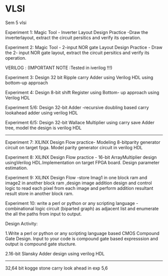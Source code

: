 # VLSI
Sem 5 vlsi 

Experiment 1:
Magic Tool - Inverter Layout Design Practice -Draw the inverterlayout, extract the circuit persitics and verify its operation.

Experiment 2:
Magic Tool - 2-input NOR gate Layout Design Practice - Draw the 2- input NOR gate layout, extract the circuit persitics and verify its operation.

VERILOG :     (IMPORTANT NOTE :Tested in iverilog !!!)

Experiment 3:
Design 32 bit Ripple carry Adder using Verilog HDL using bottom-up approach

Experiment 4:
Design 8-bit shift Register using Bottom- up approach using Verilog HDL

Experiment 5/6:
Design 32-bit Adder -recursive doubling based carry lookahead adder using verilog HDL

Experiment 6/5:
Design 32-bit Wallace Multiplier using carry save Adder tree, model the design is verilog HDL

---------

Experiment 7:
XILINX Design Flow practice- Modeling 8-bitparity generator circuit on target fpga. Model parity generator circuit in verilog HDL

Experiment 8:
XILINX Design Flow practice - 16-bit ArrayMultiplier design usingVerilog HDL.Implementation on target FPGA board. Design parameter estimation.

Experiment 9:
XILINX Design Flow -store Imag1 in one block ram and image2 in another block ram ,design image addition design and control logic to read each pixel from each image and perform addition resultant result store in another block ram.

Experiment 10:
write a perl or python or any scripting language - combinational logic circuit (biparted graph) as adjacent list and enumerate the all the paths from input to output.



Design Activity:

1.Write a perl or python or any scripting language based CMOS Compound Gate Design. Input to your code is compound gate based expresssion and output is compound gate stucture.

2.16-bit Slansky Adder design using verilog HDL

--------
32,64 bit kogge stone carry look ahead in exp 5,6
